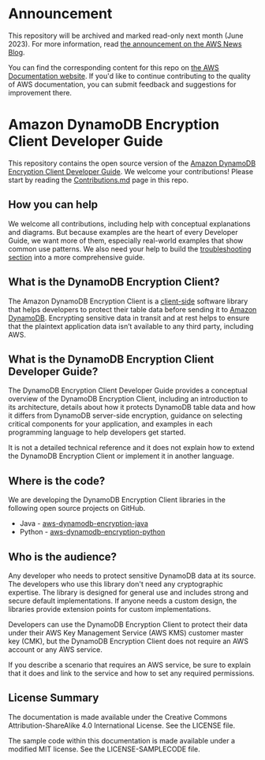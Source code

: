 # Announcement

This repository will be archived and marked read-only next month (June 2023). For more information, read [the announcement on the AWS News Blog](https://aws.amazon.com/blogs/aws/retiring-the-aws-documentation-on-github/).

You can find the corresponding content for this repo on [the AWS Documentation website](https://docs.aws.amazon.com/dynamodb-encryption-client/latest/devguide). If you'd like to continue contributing to the quality of AWS documentation, you can submit feedback and suggestions for improvement there.

# Amazon DynamoDB Encryption Client Developer Guide

This repository contains the open source version of the [Amazon DynamoDB Encryption Client Developer
Guide](https://docs.aws.amazon.com/dynamodb-encryption-client/latest/devguide/). We welcome your contributions! Please start by reading the
[Contributions.md](https://github.com/awsdocs/aws-dynamodb-encryption-docs/blob/master/CONTRIBUTING.md) page in this
repo.

## How you can help
We welcome all contributions, including help with conceptual explanations and diagrams. But because 
examples are the heart of every Developer Guide, we want more of them, especially real-world
examples that show common use patterns. We also need your help to build the [troubleshooting
section](https://docs.aws.amazon.com/dynamodb-encryption-client/latest/devguide/troubleshooting.html)
into a more comprehensive guide.

## What is the DynamoDB Encryption Client? 

The Amazon DynamoDB Encryption Client is a
[client-side](https://docs.aws.amazon.com/dynamodb-encryption-client/latest/devguide/client-server-side.html)
software library that helps developers to protect their table data before sending it to [Amazon
DynamoDB](https://aws.amazon.com/dynamodb/). Encrypting sensitive data in transit and at rest helps to ensure that the plaintext application data isn’t available to any third party, including AWS.

## What is the DynamoDB Encryption Client Developer Guide?

The DynamoDB Encryption Client Developer Guide provides a
conceptual overview of the DynamoDB Encryption Client, including an introduction to its
architecture, details about how it protects DynamoDB table data and how it differs from DynamoDB
server-side encryption, guidance on selecting critical components for your application, and examples
in each programming language to help developers get started.

It is not a detailed technical reference and it does not explain how to extend the DynamoDB
Encryption Client or implement it in another language.

## Where is the code?
We are developing the DynamoDB Encryption Client libraries in the following open source projects on GitHub. 

* Java - [aws-dynamodb-encryption-java](https://github.com/aws/aws-dynamodb-encryption-java)
* Python -
[aws-dynamodb-encryption-python](https://github.com/aws/aws-dynamodb-encryption-python)

## Who is the audience?
Any developer who needs to protect sensitive DynamoDB data at its source. The developers who use this library
don't need any cryptographic expertise. The library is designed for general use and includes strong and secure default
implementations. If anyone needs a custom design, the libraries provide extension points for custom implementations.

Developers can use the DynamoDB Encryption Client to protect their data under their AWS Key Management
Service (AWS KMS) customer master key (CMK), but the DynamoDB Encryption Client does not require an AWS account or any AWS service.

If you describe a scenario that requires an AWS service, be sure to explain that it does and link to
the service and how to set any required permissions.


## License Summary

The documentation is made available under the Creative Commons Attribution-ShareAlike 4.0 International License. See the LICENSE file.

The sample code within this documentation is made available under a modified MIT license. See the LICENSE-SAMPLECODE file.
